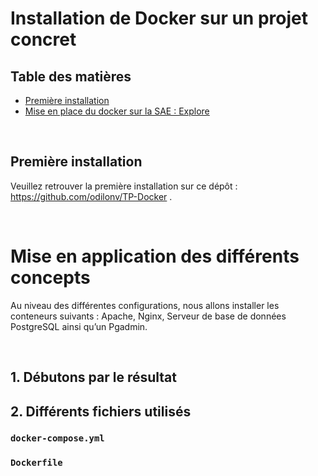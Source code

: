# Installation de Docker sur un projet concret

 ## Table des matières 

 - [Première installation](#id-premiereInstallation) 
 - [Mise en place du docker sur la SAE : Explore](#id-section2)

<br>

## Première installation

Veuillez retrouver la première installation sur ce dépôt : https://github.com/odilonv/TP-Docker .

<br>

# Mise en application des différents concepts

Au niveau des différentes configurations, nous allons installer les conteneurs suivants : Apache, Nginx, Serveur de base de données PostgreSQL ainsi qu’un Pgadmin. 

<br>

## 1. Débutons par le résultat



## 2. Différents fichiers utilisés


### <code>docker-compose.yml</code>

### <code>Dockerfile</code>

